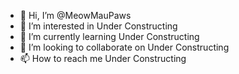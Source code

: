 - 👋 Hi, I’m @MeowMauPaws
- 👀 I’m interested in Under Constructing
- 🌱 I’m currently learning Under Constructing
- 💞️ I’m looking to collaborate on Under Constructing
- 📫 How to reach me Under Constructing

<!---
MeowMauPaws/MeowMauPaws is a ✨ special ✨ repository because its `README.md` (this file) appears on your GitHub profile.
You can click the Preview link to take a look at your changes.
--->
